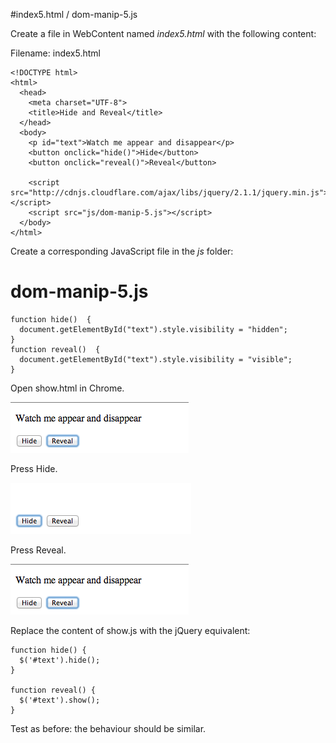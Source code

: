 #index5.html / dom-manip-5.js

Create a file in WebContent named *index5.html* with the following content:

Filename: index5.html

~~~
<!DOCTYPE html>
<html>
  <head>
    <meta charset="UTF-8">
    <title>Hide and Reveal</title>
  </head>
  <body>
    <p id="text">Watch me appear and disappear</p>
    <button onclick="hide()">Hide</button>
    <button onclick="reveal()">Reveal</button>

    <script src="http://cdnjs.cloudflare.com/ajax/libs/jquery/2.1.1/jquery.min.js"></script>
    <script src="js/dom-manip-5.js"></script>
  </body>
</html>
~~~

Create a corresponding JavaScript file in the *js* folder:

# dom-manip-5.js

~~~
function hide()  {
  document.getElementById("text").style.visibility = "hidden";
}
function reveal()  {
  document.getElementById("text").style.visibility = "visible";
}
~~~


Open show.html in Chrome. 

![Figure 1: Now you see me](img/13.png)

Press Hide.

![Figure 2: Now you don't](img/14.png)

Press Reveal.

![Figure 3: Can't get rid of me that easily](img/13.png)

Replace the content of show.js with the jQuery equivalent:

~~~
function hide() {
  $('#text').hide();
}

function reveal() {
  $('#text').show();
}
~~~
Test as before: the behaviour should be similar.


